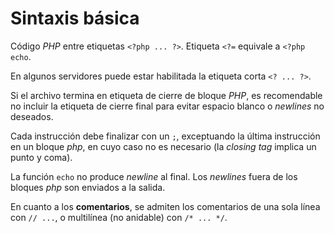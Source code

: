 # Sintaxis básica

Código *PHP* entre etiquetas `<?php ... ?>`. Etiqueta `<?=` equivale a `<?php echo`.

En algunos servidores puede estar habilitada la etiqueta corta `<? ... ?>`.

Si el archivo termina en etiqueta de cierre de bloque *PHP*, es recomendable no incluir la etiqueta de cierre final para evitar espacio blanco o *newlines* no deseados.

Cada instrucción debe finalizar con un `;`, exceptuando la última instrucción en un bloque *php*, en cuyo caso no es necesario (la *closing tag* implica un punto y coma).

La función `echo` no produce *newline* al final. Los *newlines* fuera de los bloques *php* son enviados a la salida.

En cuanto a los **comentarios**, se admiten los comentarios de una sola línea con `// ...`, o multilínea (no anidable) con `/* ... */`.
